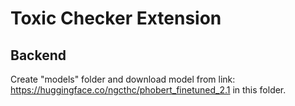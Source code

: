# Toxic Checker Extension
 
## Backend

Create "models" folder and download model from link: https://huggingface.co/ngcthc/phobert_finetuned_2.1 in this folder. 
